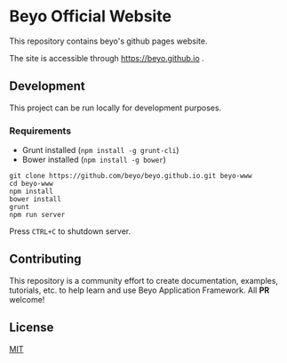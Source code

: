 # Beyo Official Website

This repository contains beyo's github pages website.

The site is accessible through https://beyo.github.io .


## Development

This project can be run locally for development purposes.

### Requirements

* Grunt installed (`npm install -g grunt-cli`)
* Bower installed (`npm install -g bower`)

```
git clone https://github.com/beyo/beyo.github.io.git beyo-www
cd beyo-www
npm install
bower install
grunt
npm run server
```

Press `CTRL+C` to shutdown server.


## Contributing

This repository is a community effort to create documentation, examples, tutorials, etc. to help learn and use Beyo Application Framework. All **PR** welcome!


## License

[MIT](./LICENSE.txt)